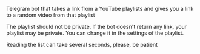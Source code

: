 Telegram bot that takes a link from a YouTube playlists and gives you a link to a random video from that playlist

The playlist should not be private. If the bot doesn't return any link, your playlist may be private. You can change it in the settings of the playlist.

Reading the list can take several seconds, please, be patient

